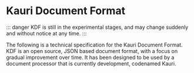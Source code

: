 # Kauri Document Format

::: danger
KDF is still in the experimental stages, and may change suddenly and without
notice at any time. 
:::

The following is a technical specification for the Kauri Document Format. KDF is
an open source, JSON based document format, with a focus on gradual improvement
over time. It has been designed to be used by a document processor that is
currently development, codenamed Kauri.
